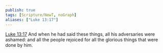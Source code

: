 ```yaml
---
publish: true
tags: [Scripture/NewT, noGraph]
aliases: ["Luke 13:17"]
---
```

[Luke 13:17](https://churchofjesuschrist.org/study/scriptures/nt/luke/13?lang=eng&id=p17#p17) And when he had said these things, all his adversaries were ashamed: and all the people rejoiced for all the glorious things that were done by him.
